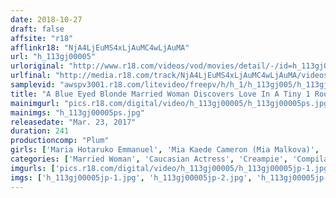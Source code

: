 ```yaml
---
date: 2018-10-27
draft: false
affsite: "r18"
afflinkr18: "NjA4LjEuMS4xLjAuMC4wLjAuMA"
url: "h_113gj00005"
urloriginal: "http://www.r18.com/videos/vod/movies/detail/-/id=h_113gj00005"
urlfinal: "http://media.r18.com/track/NjA4LjEuMS4xLjAuMC4wLjAuMA/videos/vod/movies/detail/-/id=h_113gj00005"
samplevid: "awspv3001.r18.com/litevideo/freepv/h/h_1/h_113gj005/h_113gj005_dmb_w.mp4"
title: "A Blue Eyed Blonde Married Woman Discovers Love In A Tiny 1 Room Apartment Continued 4 Hours"
mainimgurl: "pics.r18.com/digital/video/h_113gj00005/h_113gj00005ps.jpg"
mainimgs: "h_113gj00005ps.jpg"
releasedate: "Mar. 23, 2017"
duration: 241
productioncomp: "Plum"
girls: ['Maria Hotaruko Emmanuel', 'Mia Kaede Cameron (Mia Malkova)', 'Tiffany Hibari Fox', 'Olivia Kaoru Luroni', 'Angela White', 'Mary Earhart', 'Alice Christine Okamura']
categories: ['Married Woman', 'Caucasian Actress', 'Creampie', 'Compilation', 'Over 4 Hours']
imgurls: ['pics.r18.com/digital/video/h_113gj00005/h_113gj00005jp-1.jpg', 'pics.r18.com/digital/video/h_113gj00005/h_113gj00005jp-2.jpg', 'pics.r18.com/digital/video/h_113gj00005/h_113gj00005jp-3.jpg', 'pics.r18.com/digital/video/h_113gj00005/h_113gj00005jp-4.jpg', 'pics.r18.com/digital/video/h_113gj00005/h_113gj00005jp-5.jpg', 'pics.r18.com/digital/video/h_113gj00005/h_113gj00005jp-6.jpg', 'pics.r18.com/digital/video/h_113gj00005/h_113gj00005jp-7.jpg', 'pics.r18.com/digital/video/h_113gj00005/h_113gj00005jp-8.jpg', 'pics.r18.com/digital/video/h_113gj00005/h_113gj00005jp-9.jpg', 'pics.r18.com/digital/video/h_113gj00005/h_113gj00005jp-10.jpg', 'pics.r18.com/digital/video/h_113gj00005/h_113gj00005jp-11.jpg', 'pics.r18.com/digital/video/h_113gj00005/h_113gj00005jp-12.jpg', 'pics.r18.com/digital/video/h_113gj00005/h_113gj00005jp-13.jpg', 'pics.r18.com/digital/video/h_113gj00005/h_113gj00005jp-14.jpg', 'pics.r18.com/digital/video/h_113gj00005/h_113gj00005jp-15.jpg', 'pics.r18.com/digital/video/h_113gj00005/h_113gj00005jp-16.jpg', 'pics.r18.com/digital/video/h_113gj00005/h_113gj00005jp-17.jpg', 'pics.r18.com/digital/video/h_113gj00005/h_113gj00005jp-18.jpg', 'pics.r18.com/digital/video/h_113gj00005/h_113gj00005jp-19.jpg', 'pics.r18.com/digital/video/h_113gj00005/h_113gj00005jp-20.jpg']
imgs: ['h_113gj00005jp-1.jpg', 'h_113gj00005jp-2.jpg', 'h_113gj00005jp-3.jpg', 'h_113gj00005jp-4.jpg', 'h_113gj00005jp-5.jpg', 'h_113gj00005jp-6.jpg', 'h_113gj00005jp-7.jpg', 'h_113gj00005jp-8.jpg', 'h_113gj00005jp-9.jpg', 'h_113gj00005jp-10.jpg', 'h_113gj00005jp-11.jpg', 'h_113gj00005jp-12.jpg', 'h_113gj00005jp-13.jpg', 'h_113gj00005jp-14.jpg', 'h_113gj00005jp-15.jpg', 'h_113gj00005jp-16.jpg', 'h_113gj00005jp-17.jpg', 'h_113gj00005jp-18.jpg', 'h_113gj00005jp-19.jpg', 'h_113gj00005jp-20.jpg']
---
```

